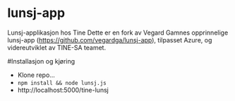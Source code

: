 # lunsj-app
Lunsj-applikasjon hos Tine
Dette er en fork av Vegard Gamnes opprinnelige lunsj-app (https://github.com/vegardga/lunsj-app), tilpasset Azure, og videreutviklet av TINE-SA teamet.

#Installasjon og kjøring
* Klone repo...
* ```npm install && node lunsj.js```
* http://localhost:5000/tine-lunsj
